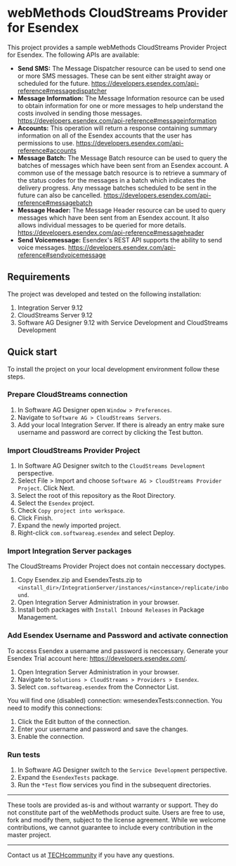 # webMethods CloudStreams Provider for Esendex
This project provides a sample webMethods CloudStreams Provider Project for Esendex. The following APIs are available:
* **Send SMS:** The Message Dispatcher resource can be used to send one or more SMS messages. These can be sent either straight away or scheduled for the future. https://developers.esendex.com/api-reference#messagedispatcher
* **Message Information:** The Message Information resource can be used to obtain information for one or more messages to help understand the costs involved in sending those messages. https://developers.esendex.com/api-reference#messageinformation
* **Accounts:** This operation will return a response containing summary information on all of the Esendex accounts that the user has permissions to use. https://developers.esendex.com/api-reference#accounts
* **Message Batch:** The Message Batch resource can be used to query the batches of messages which have been sent from an Esendex account. A common use of the message batch resource is to retrieve a summary of the status codes for the messages in a batch which indicates the delivery progress. Any message batches scheduled to be sent in the future can also be cancelled. https://developers.esendex.com/api-reference#messagebatch
* **Message Header:** The Message Header resource can be used to query messages which have been sent from an Esendex account. It also allows individual messages to be queried for more details. https://developers.esendex.com/api-reference#messageheader
* **Send Voicemessage:** Esendex's REST API supports the ability to send voice messages. https://developers.esendex.com/api-reference#sendvoicemessage

## Requirements

The project was developed and tested on the following installation:
1. Integration Server 9.12
2. CloudStreams Server 9.12
3. Software AG Designer 9.12 with Service Development and CloudStreams Development

## Quick start

To install the project on your local development environment follow these steps.

### Prepare CloudStreams connection

1. In Software AG Designer open ```Window > Preferences```.
2. Navigate to ```Software AG > CloudStreams Servers```.
3. Add your local Integration Server. If there is already an entry make sure username and password are correct by clicking the Test button.

### Import CloudStreams Provider Project

1. In Software AG Designer switch to the ```CloudStreams Development``` perspective.
2. Select File > Import and choose ```Software AG > CloudStreams Provider Project```. Click Next.
3. Select the root of this repository as the Root Directory.
4. Select the ```Esendex``` project.
5. Check ```Copy project into workspace```.
6. Click Finish.
7. Expand the newly imported project.
8. Right-click ```com.softwareag.esendex``` and select Deploy.

### Import Integration Server packages
The CloudStreams Provider Project does not contain neccessary doctypes.

1. Copy Esendex.zip and EsendexTests.zip to ```<install_dir>/IntegrationServer/instances/<instance>/replicate/inbound```.
2. Open Integration Server Administration in your browser.
3. Install both packages with ```Install Inbound Releases``` in Package Management.

### Add Esendex Username and Password and activate connection

To access Esendex a username and password is neccessary. Generate your Esendex Trial account here: https://developers.esendex.com/.

1. Open Integration Server Administration in your browser.
2. Navigate to ```Solutions > CloudStreams > Providers > Esendex```.
3. Select ```com.softwareag.esendex``` from the Connector List.

You will find one (disabled) connection: wmesendexTests:connection. You need to modify this connections:
1. Click the Edit button of the connection.
2. Enter your username and password and save the changes.
3. Enable the connection.

### Run tests

1. In Software AG Designer switch to the ```Service Development``` perspective.
2. Expand the ```EsendexTests``` package.
3. Run the ```*Test``` flow services you find in the subsequent directories.
______________________
These tools are provided as-is and without warranty or support. They do not constitute part of the webMethods product suite. Users are free to use, fork and modify them, subject to the license agreement. While we welcome contributions, we cannot guarantee to include every contribution in the master project.
_____________
Contact us at [TECHcommunity](mailto:technologycommunity@softwareag.com?subject=Github/SoftwareAG) if you have any questions.
